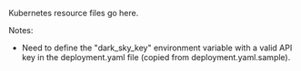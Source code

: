Kubernetes resource files go here.

Notes:
- Need to define the "dark_sky_key" environment variable with a valid API key in the deployment.yaml file (copied from deployment.yaml.sample).

